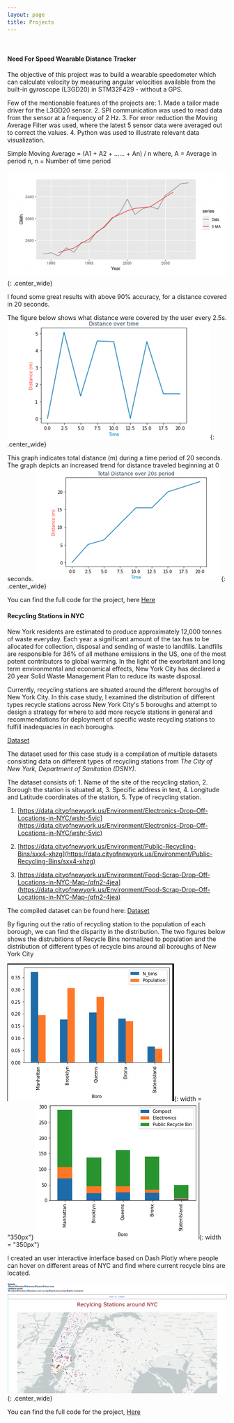```yaml
---
layout: page
title: Projects
---
```


<br/>

#### Need For Speed Wearable Distance Tracker

<p> The objective of this project was to build a wearable speedometer which can calculate velocity by measuring angular velocities available
from the built-in gyroscope (L3GD20) in STM32F429 - without a GPS.</p>

Few of the mentionable features of the projects are: 1. Made a tailor made driver for the L3GD20 sensor. 2. SPI communication was used to read data from the sensor at a frequency of 2 Hz. 
3. For error reduction the Moving Average Filter was used, where the latest 5 sensor data were averaged out to correct the values.
4. Python was used to illustrate relevant data visualization.


Simple Moving Average = (A1 + A2 + …… + An) / n
where, A = Average in period n, n  = Number of time period

![Moving_Average](/assets/img/MovingAv.png){: .center_wide}

I found some great results with above 90% accuracy, for a distance covered in 20 seconds.

The figure below shows what distance were covered by the user every 2.5s.
![Step_Distance](/assets/img/RTES_StepDist.png){: .center_wide}

This graph indicates total distance (m) during a time period of 20 seconds. The graph depicts an increased trend for distance traveled beginning at 0 seconds.
![Final_Distance](/assets/img/RTES_20s.png){: .center_wide}

You can find the full code for the project, here [Here](https://github.com/srsyed2/RealTimeEmbeddedSystems)


#### Recycling Stations in NYC

<p>New York residents are estimated to produce approximately 12,000 tonnes of waste everyday. Each year a significant amount of the tax has to be allocated for collection, disposal and sending of waste to landfills. Landfills are responsible for 36% of all methane emissions in the US, one of the most potent contributors to global warming. In the light of the exorbitant and long term environmental and economical effects, New York City has declared a 20 year Solid Waste Management Plan to reduce its waste disposal.</p>

<p>Currently, recycling stations are situated around the different boroughs of New York City. In this case study, I examined the distribution of different types recycle stations across New York City's 5 boroughs and attempt to design a strategy for where to add more recycle stations in general and recommendations for deployment of specific waste recycling stations to fulfill inadequacies in each boroughs.</p>

<u>Dataset</u>

The dataset used for this case study is a compilation of multiple datasets consisting data on different types of recycling stations from *The City of New York, Department of Sanitation (DSNY)*.

The dataset consists of: 1. Name of the site of the recycling station, 2. Borough the station is situated at, 3. Specific address in text, 4. Longitude and Latitude coordinates of the station,    5. Type of recycling station.

1. [https://data.cityofnewyork.us/Environment/Electronics-Drop-Off-Locations-in-NYC/wshr-5vic](https://data.cityofnewyork.us/Environment/Electronics-Drop-Off-Locations-in-NYC/wshr-5vic)

2. [https://data.cityofnewyork.us/Environment/Public-Recycling-Bins/sxx4-xhzg](https://data.cityofnewyork.us/Environment/Public-Recycling-Bins/sxx4-xhzg)

3. [https://data.cityofnewyork.us/Environment/Food-Scrap-Drop-Off-Locations-in-NYC-Map-/qfn2-4jea](https://data.cityofnewyork.us/Environment/Food-Scrap-Drop-Off-Locations-in-NYC-Map-/qfn2-4jea)

The compiled dataset can be found here: [Dataset](shorturl.at/xyJMQ)

<p> By figuring out the ratio of recycling station to the population of each borough, we can find the disparity in the distribution. The two figures below shows the distrubitions of Recycle Bins normalized to population and the distribution of different types of recycle bins around all boroughs of New York City 

![PopToBins](/assets/img/RecBin_PopToBin.png){: width = "350px"} ![TypeDistribution](/assets/img/RecBin_TypeDis.png){: width = "350px"} </p>

I created an user interactive interface based on Dash Plotly where people can hover on different areas of NYC and find where current recycle bins are located.

![PopToBins](/assets/img/RecBin_Disp.png){: .center_wide} 

You can find the full code for the project, [Here](https://github.com/srsyed2/RecycleStationsNYC/blob/main/Final_Project_SyedSalmanN13866121.ipynb)




<!-- .png
![Drag System](../img/drag_system.png){: .center : width="80%" !important}
![Apogee Prediction](../img/apogee.png){: .center : width="40%"}
 -->




